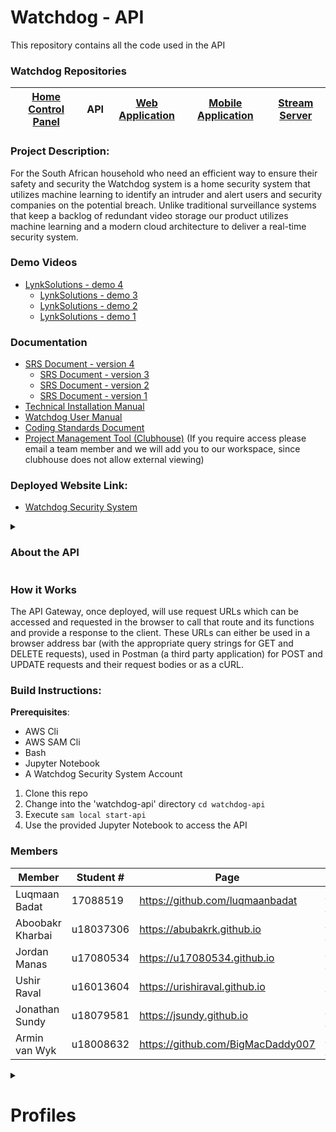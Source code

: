 # Watchdog - API

This repository contains all the code used in the API

### Watchdog Repositories
|[Home Control Panel](https://github.com/COS301-SE-2020/Watchdog)|API|[Web Application](https://github.com/COS301-SE-2020/Watchdog-FrontEnd/tree/master/watchdog-frontend)|[Mobile Application](https://github.com/COS301-SE-2020/Watchdog-FrontEnd/tree/master/WatchdogApp)|[Stream Server](hhttps://github.com/COS301-SE-2020/Watchdog-Stream-Server)|
|---|---|---|---|---|

### Project Description:

For the South African household who need an efficient way to ensure their safety and security the Watchdog system is a home security system that utilizes machine 
learning to identify an intruder and alert users and security companies on the potential breach. Unlike traditional surveillance systems that keep a backlog of 
redundant video storage our product utilizes machine learning and a modern cloud architecture to deliver a real-time security system.


### Demo Videos
- [LynkSolutions - demo 4](https://drive.google.com/file/d/1BkK8mi7j-qEgfEXHzghSW5xernarmRbG/view?usp=sharing)
  - [LynkSolutions - demo 3](https://drive.google.com/file/d/1bSRqRJBJ-5sPx4G1vCkq2Al8BcTPFYOs/view?usp=sharing)
  - [LynkSolutions - demo 2](https://drive.google.com/file/d/1JfVWYLl65t5PzllO-vNKPR-YlOt7DRnX/view?usp=sharing)
  - [LynkSolutions - demo 1](https://drive.google.com/file/d/1mdyx54MLTo0vTAEx2nm5wwFgWU_ULEks/view?usp=sharing)


### Documentation
- [SRS Document - version 4](https://drive.google.com/file/d/1j94sFt-BFVjKhKU8gK1jnfGBO_U1kMR3/view?usp=sharing)
  - [SRS Document - version 3](https://drive.google.com/file/d/1dWVx8BrT0Nt8GKdyHLqmjKYzg1aGlRWS/view?usp=sharing)
  - [SRS Document - version 2](https://drive.google.com/file/d/1eBr5il0vBNbcobf96etwTo1S3SHeI1IU/view?usp=sharing)
  - [SRS Document - version 1](https://drive.google.com/file/d/1WVYZR-sAMl9vnRo_PqlH55W65rQyrgkc/view?usp=sharing)
- [Technical Installation Manual](https://drive.google.com/file/d/1n3kJTzMmb4QtGRv5FeFLqSJob6cH0Q6L/view?usp=sharing)
- [Watchdog User Manual](https://drive.google.com/file/d/1ZMJqN_FaZbbPfBKZqQHimKp4fTHmC4fK/view?usp=sharing)
- [Coding Standards Document](https://drive.google.com/file/d/1wlUzH6bbaSz4a0Tzatn3GSV7F2D0DQXG/view?usp=sharing)
- [Project Management Tool (Clubhouse)](https://app.clubhouse.io/lynksolutions/stories) (If you require access please email a team member and we will add you to our workspace, since clubhouse does not allow external viewing)


### Deployed Website Link:
- [Watchdog Security System](https://lynksolutions.watchdog.thematthew.me/)

<details><summary><h3>About the API</h3></summary>

### Composing an API Route


The API Gateway service facilitates all requests by the client of multiple routes and sources.
To use and display the interactions present (request and response) in the system, provide the necessary query string specified in the Method Request tab, using the standard formating of ? to start the query and the ampersand symbol (&) to separate different query parameters.
The Integration Request type specifies the nature of how the transaction will be handled and by which service (such as lambda proxy or mock functionality). 
 After the endpoint is used to facilitate the request, the response begins to form.
The Integration Response tab controls the HTTP response headers, the mapping of the responses (the JSON body and its content) as well as the output passthrough.
The Method Response tab lists all the known responses that the route can generate (such as 200 for OK or 500 for Internal Server Error) and will provide the appropriate response based on the results of the request's processing. 


Additionally, There are authorisation mechanisms on each route (enforced by AWS Cognito and authorised user pools) that will check on each API call that the address making the API call is of a valid and verified user.
There are resource policies written in the API Gateway configuration detailing the permissions that developers of the Watchdog system had and accesses to data and services, as well as the permissions that entail the API Gateway itself. 

##### Usage in Python

```python
import os
import json
import requests
import pprint
from warrant.aws_srp import AWSSRP
```

##### Step 1: Get Token if you haven't previously

- _client_id_ = id of the Client App (In this caase the HomeControlPanel in Cognito)
- _user_pool_id_ = Watchdog User Pool id

This gives you _tokens_ which is a dict object with the Access token, Refresh Token, and Id Token

The Access Token can always be found in: 

```python
    tokens["AuthenticationResult"]["AccessToken"]
```
And this needs to to be send as a _Authorization_ Header


```python
client_id="5bl2caob065vqodmm3sobp3k7d"
client_secret = None
user_pool_id = "eu-west-1_mQ0D78123"

aws = AWSSRP(username='Foo', password='Test@123', pool_id=user_pool_id,
             client_id=client_id, pool_region='eu-west-1')
tokens = aws.authenticate_user()
```

##### Step 2: Call to API Gateway to aquire prefilled link for S3

- *_get_location_url_* is the route in the api
- *_upload_key_* is the name of the artifact
- *_folder_* is the folder you would like to store it in

This gives you the S3 resource location to upload to according to the parameters you provided along with all the nessesary Authorization and Access parameters you would need to upload it.

**In order to access the API Gateway you need the token in Step 1 to be Appended to the Header of the Request as the value 'Authorization'**


```python
get_location_url = "https://la7nxehzwg.execute-api.af-south-1.amazonaws.com/alphav2/live/uploadclip/"
upload_key = "test_prefilled_post.txt"
folder = "video"
```


```python
resp = requests.post(get_location_url, params={"upload_key": upload_key, "folder": folder}, headers={'Authorization': f'{tokens["AuthenticationResult"]["IdToken"]}'})
print(f'{resp} : {resp.reason}')
```


```python
response_dict = json.loads(resp.text)
```

##### Step 3: Upoad Artifact to S3 bucket

> Use the native 'post' request provider (such as axios or ajax etc)

The url and parameters from the prefilled link must be given as parameters in this request otherwise you will get a Fobidden error.

- Note: No header needed for S3 upload


```python
http_response = None
with open(upload_key, 'rb') as binary_object:
    files = {'file': (upload_key, binary_object)}
    http_response = requests.post(response_dict['url'], data=response_dict['fields'], files=files)
```


```python
print(f'{http_response}: {http_response.reason}')
```

Please see [The notebook above](/PostRequestExample.ipynd) 

### Why OpenAPI? 

OpenAPI grants us the opportunity to have a standard interface with no language constraints and no prerequisites to neither user or server to have access to or have accessed the source code or documentation in order to understand the operations and services provided by the RESTful API. It empowers all users regardless of their knowledge in APIs and their implementations to be able to make informed requests and interact further with the remote service. 

Additionally, OpenAPI also has the ability to display the API by means of documentation tools that use its definition. It also allows functionalities to generate servers using code generation tools and facilitate testing using an appropriate testing kit. 

</details>

### How it Works

The API Gateway, once deployed, will use request URLs which can be accessed and requested in the browser to call that route and its functions and provide a response to the client. These URLs can either be used in a browser address bar (with the appropriate query strings for GET and DELETE requests), used in Postman (a third party application) for POST and UPDATE requests and their request bodies or as a cURL.

### Build Instructions:

**Prerequisites**:
- AWS Cli
- AWS SAM Cli
- Bash
- Jupyter Notebook
- A Watchdog Security System Account

1. Clone this repo
2. Change into the 'watchdog-api' directory ```cd watchdog-api```
3. Execute ```sam local start-api```
4. Use the provided Jupyter Notebook to access the API

### Members

|Member|Student #|Page|LinkedIn|
|------|---------|----|--------|
|Luqmaan Badat|17088519|<https://github.com/luqmaanbadat>|<https://www.linkedin.com/in/luqmaan-badat/>|
|Aboobakr Kharbai|u18037306|<https://abubakrk.github.io>|<https://www.linkedin.com/in/aboobacker-kharbai-7a94961a9/>|
|Jordan Manas|u17080534|<https://u17080534.github.io>|<https://www.linkedin.com/in/jordan-manas-b822651aa/>|
|Ushir Raval|u16013604|<https://urishiraval.github.io>| <https://www.linkedin.com/in/unraval/>|
|Jonathan Sundy|u18079581|<https://jsundy.github.io>|<https://www.linkedin.com/in/jonathen-sundy-79b33b168/>|
|Armin van Wyk|u18008632|<https://github.com/BigMacDaddy007>|<https://www.linkedin.com/in/armin-van-wyk-b714931a9/>|

<details>
<summary>
<h1>Profiles</h1>
</summary>

##### Luqmaan Badat

I am a final year computer science student. I am adaptable, reliable and keen to learn new programming technologies. My interests are software engineering, artificial intelligence and web development. My skills range include web development, full stack development, Java development and using full stack development technologies like docker and circleci. I’ve been exposed to and worked on cloud-based solutions in the medical field. 

##### Aboobakr Kharbai

My exposure ranges between desktop applications and web-based technologies. I am very reliable as well as trustworthy. I have a broad range of experience in backend development which includes database management systems, as well as experience in java development. I am one who is always steadfast in deadlines set out and will do anything in my capacity to ensure the work done is before the deadline and also of an industry standard.

##### Jordan Manas

An avid student of the numerous fields found within Computer Science, with a concentration in the field of Artificial Intelligence. Also being well-versed in Web Development, I recognize that I am capable of fulfilling important roles in the given project. I have experience in developing projects that use almost all of the proposed technologies and am very confident that our final product will be one of quality.

##### Ushir Raval

My exposure varies greatly from desktop applications to web based technologies, all in mostly a corporate “fintech” focused development environment. My skillset ranges from python development to web-based desktop applications using full stack technologies and my personal motto is “measure twice, cut once”. I prize scalable, robust and portable code above all else and intend to primarily contribute to the integration of various technologies such as the front-end to back-end communication etcetera.

##### Jonathan Sundy

I have been exposed to an event-driven system that adopted modern cloud architecture that was hosted on Heroku and used a subset of AWS. I will use this knowledge gained to pioneer the system to be loosely coupled that promotes independent events triggering different parts of the system. Hence, I am certain that I will be of great value to the development of the serverless architecture. I am not too coherent with AWS but am motivated and inspired to expand my knowledge!

##### Armin van Wyk

I have been involved in a multitude of projects inside and outside of the EBIT faculty. I have particular interest in front-end multimedia design to back-end REST API and hosting tasks. I have familiarity in databases both with and without SQ. I can use these skills in the request handling and data handling of our projects and ensure validated, clean and lightweight data.

</details>

